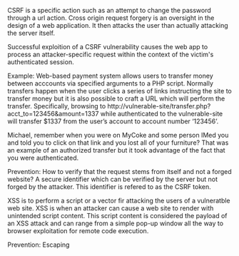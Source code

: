 CSRF is a specific action such as an attempt to change the password through a url action. Cross origin request forgery is an oversight in the design of a web application.
It then attacks the user than actually attacking the server itself.

Successful exploition of a CSRF vulnerability causes the web app to process an attacker-specific request within the context of the victim's authenticated session.

Example: Web-based payment system allows users to transfer money between acccounts via specified arguments to a PHP script.
Normally transfers happen when the user clicks a series of links instructing the site to transfer money but it is also possible to craft a URL which will perform the transfer.
Specifically, browsing to http://vulnerable-site/transfer.php?acct_to=123456&amount=1337 while authenticated to the vulnerable-site will transfer $1337 from the user’s account to account number ‘123456’.

Michael, remember when you were on MyCoke and some person IMed you and told you to click on that link and you lost all of your furniture? That was an example of an authorized transfer but it took advantage of the fact that you were authenticated.

Prevention: How to verify that the request stems from itself and not a forged website? A secure identifier which can be verified by the server but not forged by the attacker. This identifier is refered to as the CSRF token. 

XSS is to perform a script or a vector fir attacking the users of a vulneratble web site. XSS is when an attacker can cause a web site to render with unintended script content. This script content is considered the payload of an XSS attack and can range from a simple pop-up window all the way to browser exploitation for remote code execution.

Prevention: Escaping
